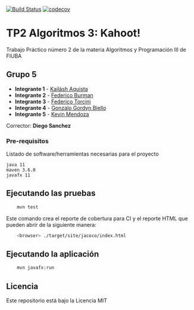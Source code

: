 [![Build Status](https://travis-ci.com/Aquista/TP2N5.svg?branch=master)](https://travis-ci.com/Aquista/TP2N5)
[![codecov](https://codecov.io/gh/Aquista/TP2N5/branch/master/graph/badge.svg)](https://codecov.io/gh/Aquista/TP2N5)





# TP2 Algoritmos 3: Kahoot!

Trabajo Práctico número 2 de la materia Algoritmos y Programación III de FIUBA

## Grupo 5

* **Integrante 1** - [Kailásh Aquista](https://github.com/Aquista)
* **Integrante 2** - [Federico Burman](https://github.com/federicoburman)
* **Integrante 3** - [Federico Torcini](https://github.com/fedetorcini)
* **Integrante 4** - [Gonzalo Gordyn Biello](https://github.com/gonzalogordyn)
* **Integrante 5** - [Kevin Mendoza](https://github.com/k3v1nnnn)



Corrector: **Diego Sanchez**

### Pre-requisitos

Listado de software/herramientas necesarias para el proyecto

```
java 11
maven 3.6.0
javafx 11
```

## Ejecutando las pruebas

```bash
    mvn test
```

Este comando crea el reporte de cobertura para CI y el reporte HTML que pueden abrir de la siguiente manera:

```bash
    <browser> ./target/site/jacoco/index.html
```

## Ejecutando la aplicación

```bash
    mvn javafx:run
```

## Licencia

Este repositorio está bajo la Licencia MIT
